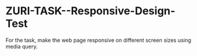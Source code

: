 # ZURI-TASK--Responsive-Design-Test
For the task, make the web page responsive on different screen sizes using media query.
